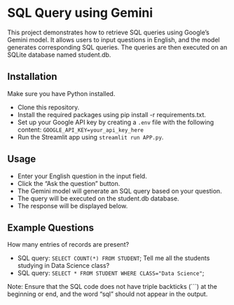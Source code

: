 # SQL Query using Gemini

This project demonstrates how to retrieve SQL queries using Google’s Gemini model. It allows users to input questions in English, and the model generates corresponding SQL queries. The queries are then executed on an SQLite database named student.db.

## Installation
Make sure you have Python installed.

- Clone this repository.
- Install the required packages using pip install -r requirements.txt.
- Set up your Google API key by creating a `.env` file with the following content:
`GOOGLE_API_KEY=your_api_key_here`
- Run the Streamlit app using `streamlit run APP.py`.

## Usage
- Enter your English question in the input field.
- Click the “Ask the question” button.
- The Gemini model will generate an SQL query based on your question.
- The query will be executed on the student.db database.
- The response will be displayed below.

## Example Questions
How many entries of records are present?
- SQL query: `SELECT COUNT(*) FROM STUDENT`;
Tell me all the students studying in Data Science class?
- SQL query: `SELECT * FROM STUDENT WHERE CLASS="Data Science"`;

Note: Ensure that the SQL code does not have triple backticks (```) at the beginning or end, and the word “sql” should not appear in the output.
